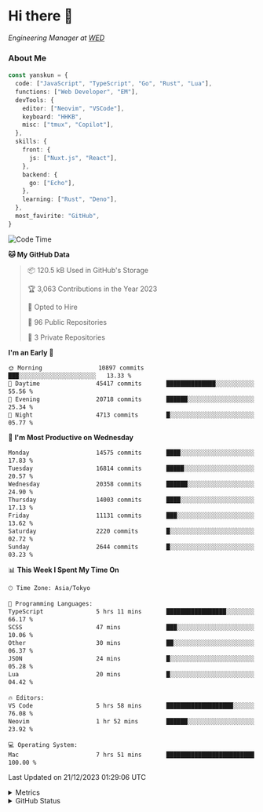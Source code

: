 # Hi there&nbsp;:wave:

<!-- ![Alt text](https://spotify-recently-played-readme.vercel.app/api?user=31kynbuubkiu3r4qh4hjuaglhfay) -->

_Engineering Manager at [WED](https://github.com/wedinc)_

### About Me

```ts
const yanskun = {
  code: ["JavaScript", "TypeScript", "Go", "Rust", "Lua"],
  functions: ["Web Developer", "EM"],
  devTools: {
    editor: ["Neovim", "VSCode"],
    keyboard: "HHKB",
    misc: ["tmux", "Copilot"],
  },
  skills: {
    front: {
      js: ["Nuxt.js", "React"],
    },
    backend: {
      go: ["Echo"],
    },
    learning: ["Rust", "Deno"],
  },
  most_favirite: "GitHub",
}
```

<!--START_SECTION:waka-->
![Code Time](http://img.shields.io/badge/Code%20Time-635%20hrs%2014%20mins-blue)

**🐱 My GitHub Data** 

> 📦 120.5 kB Used in GitHub's Storage 
 > 
> 🏆 3,063 Contributions in the Year 2023
 > 
> 💼 Opted to Hire
 > 
> 📜 96 Public Repositories 
 > 
> 🔑 3 Private Repositories 
 > 
**I'm an Early 🐤** 

```text
🌞 Morning                10897 commits       ███░░░░░░░░░░░░░░░░░░░░░░   13.33 % 
🌆 Daytime                45417 commits       ██████████████░░░░░░░░░░░   55.56 % 
🌃 Evening                20718 commits       ██████░░░░░░░░░░░░░░░░░░░   25.34 % 
🌙 Night                  4713 commits        █░░░░░░░░░░░░░░░░░░░░░░░░   05.77 % 
```
📅 **I'm Most Productive on Wednesday** 

```text
Monday                   14575 commits       ████░░░░░░░░░░░░░░░░░░░░░   17.83 % 
Tuesday                  16814 commits       █████░░░░░░░░░░░░░░░░░░░░   20.57 % 
Wednesday                20358 commits       ██████░░░░░░░░░░░░░░░░░░░   24.90 % 
Thursday                 14003 commits       ████░░░░░░░░░░░░░░░░░░░░░   17.13 % 
Friday                   11131 commits       ███░░░░░░░░░░░░░░░░░░░░░░   13.62 % 
Saturday                 2220 commits        █░░░░░░░░░░░░░░░░░░░░░░░░   02.72 % 
Sunday                   2644 commits        █░░░░░░░░░░░░░░░░░░░░░░░░   03.23 % 
```


📊 **This Week I Spent My Time On** 

```text
🕑︎ Time Zone: Asia/Tokyo

💬 Programming Languages: 
TypeScript               5 hrs 11 mins       █████████████████░░░░░░░░   66.17 % 
SCSS                     47 mins             ███░░░░░░░░░░░░░░░░░░░░░░   10.06 % 
Other                    30 mins             ██░░░░░░░░░░░░░░░░░░░░░░░   06.37 % 
JSON                     24 mins             █░░░░░░░░░░░░░░░░░░░░░░░░   05.28 % 
Lua                      20 mins             █░░░░░░░░░░░░░░░░░░░░░░░░   04.42 % 

🔥 Editors: 
VS Code                  5 hrs 58 mins       ███████████████████░░░░░░   76.08 % 
Neovim                   1 hr 52 mins        ██████░░░░░░░░░░░░░░░░░░░   23.92 % 

💻 Operating System: 
Mac                      7 hrs 51 mins       █████████████████████████   100.00 % 
```


 Last Updated on 21/12/2023 01:29:06 UTC
<!--END_SECTION:waka-->

<details>
  <summary>Metrics</summary>
  <img src="https://github.com/yanskun/yanskun/blob/main/github-metrics.svg" alt="Metrics">
</details>

<details>
  <summary>GitHub Status</summary>
  <picture>
    <source media="(prefers-color-scheme: dark)" srcset="https://raw.githubusercontent.com/yanskun/yanskun/master/profile-summary-card-output/nord_dark/0-profile-details.svg">
   <img src="https://raw.githubusercontent.com/yanskun/yanskun/master/profile-summary-card-output/default/0-profile-details.svg">
  </picture>
  <br>
  <picture>
    <source media="(prefers-color-scheme: dark)" srcset="https://raw.githubusercontent.com/yanskun/yanskun/master/profile-summary-card-output/nord_dark/1-repos-per-language.svg">
   <img src="https://raw.githubusercontent.com/yanskun/yanskun/master/profile-summary-card-output/default/1-repos-per-language.svg">
  </picture>
  <picture>
    <source media="(prefers-color-scheme: dark)" srcset="https://raw.githubusercontent.com/yanskun/yanskun/master/profile-summary-card-output/nord_dark/2-most-commit-language.svg">
   <img src="https://raw.githubusercontent.com/yanskun/yanskun/master/profile-summary-card-output/default/2-most-commit-language.svg">
  </picture>
  <br>
  <picture>
    <source media="(prefers-color-scheme: dark)" srcset="https://raw.githubusercontent.com/yanskun/yanskun/master/profile-summary-card-output/nord_dark/3-stats.svg">
   <img src="https://raw.githubusercontent.com/yanskun/yanskun/master/profile-summary-card-output/default/3-stats.svg">
  </picture>
  <picture>
    <source media="(prefers-color-scheme: dark)" srcset="https://raw.githubusercontent.com/yanskun/yanskun/master/profile-summary-card-output/nord_dark/4-productive-time.svg">
   <img src="https://raw.githubusercontent.com/yanskun/yanskun/master/profile-summary-card-output/default/4-productive-time.svg">
  </picture>
</details>
